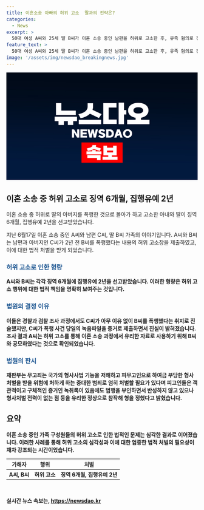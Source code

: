 ```yaml
---
title: 이혼소송 아빠의 허위 고소  딸과의 전략은?
categories:
  - News
excerpt: >
  50대 여성 A씨와 25세 딸 B씨가 이혼 소송 중인 남편을 허위로 고소한 후, 유족 혐의로 징역 6개월에 집행유예 2년을 선고받았다. 이들은 폭행 사건을 왜곡하고, 이를 이용해 이혼 소송에서 이득을 취하려 한 것으로 밝혀졌다. 재판부는 녹음파일 증거와 함께 이들의 범행을 엄격하게 처벌할 필요가 있다며, 피고인들의 반성이 부족하다고 판시했다.
feature_text: >
  50대 여성 A씨와 25세 딸 B씨가 이혼 소송 중인 남편을 허위로 고소한 후, 유족 혐의로 징역 6개월에 집행유예 2년을 선고받았다. 이들은 폭행 사건을 왜곡하고, 이를 이용해 이혼 소송에서 이득을 취하려 한 것으로 밝혀졌다. 재판부는 녹음파일 증거와 함께 이들의 범행을 엄격하게 처벌할 필요가 있다며, 피고인들의 반성이 부족하다고 판시했다.
image: '/assets/img/newsdao_breakingnews.jpg'
---
```


<p><img src="/assets/img/newsdao_breakingnews.jpg" alt="pcversion 속보" /></p>

<h2 data-ke-size="size26">이혼 소송 중 허위 고소로 징역 6개월, 집행유예 2년</h2>

<p>이혼 소송 중 허위로 딸의 아버지를 폭행한 것으로 몰아가 하고 고소한 아내와 딸이 징역 6개월, 집행유예 2년을 선고받았습니다.</p>

<p data-ke-size="size16">지난 6월17일 이혼 소송 중인 A씨와 남편 C씨, 딸 B씨 가족의 이야기입니다. A씨와 B씨는 남편과 아버지인 C씨가 2년 전 B씨를 폭행했다는 내용의 허위 고소장을 제출하였고, 이에 대한 법적 처벌을 받게 되었습니다.</p>

<h3><b><span style="color: #1a5490;">허위 고소로 인한 형량</span><b></h3>

<p data-ke-size="size16">A씨와 B씨는 각각 징역 6개월에 집행유예 2년을 선고받았습니다. 이러한 형량은 허위 고소 행위에 대한 법적 책임을 명확히 보여주는 것입니다.</p>

<h3><b><span style="color: #1a5490;">법원의 결정 이유</span><b></h3>

<p data-ke-size="size16">이들은 경찰과 검찰 조사 과정에서도 C씨가 아무 이유 없이 B씨를 폭행했다는 취지로 진술했지만, C씨가 폭행 사건 당일의 녹음파일을 증거로 제출하면서 진실이 밝혀졌습니다. 조사 결과 A씨는 허위 고소를 통해 이혼 소송 과정에서 유리한 자료로 사용하기 위해 B씨와 공모하였다는 것으로 확인되었습니다.</p>

<h3><b><span style="color: #1a5490;">법원의 판시</span><b></h3>

<p data-ke-size="size16">재판부는 무고죄는 국가의 형사사법 기능을 저해하고 피무고인으로 하여금 부당한 형사처벌을 받을 위험에 처하게 하는 중대한 범죄로 엄히 처벌할 필요가 있다며 피고인들은 객관적이고 구체적인 증거인 녹취록이 있음에도 범행을 부인하면서 반성하지 않고 있으나 형사처벌 전력이 없는 점 등을 유리한 정상으로 참작해 형을 정했다고 밝혔습니다.</p>

<h2 data-ke-size="size26">요약</h2>

<p data-ke-size="size16">이혼 소송 중인 가족 구성원들의 허위 고소로 인한 법적인 문제는 심각한 결과로 이어졌습니다. 이러한 사례를 통해 허위 고소의 심각성과 이에 대한 엄중한 법적 처벌의 필요성이 재차 강조되는 시간이었습니다.</p>

<table>
    <thead>
        <tr>
            <th style="text-align: center;">가해자</th>
            <th style="text-align: center;">행위</th>
            <th style="text-align: center;">처벌</th>
        </tr>
    </thead>
    <tbody>
        <tr>
            <td style="text-align: center;">A씨, B씨</td>
            <td style="text-align: center;">허위 고소</td>
            <td style="text-align: center;">징역 6개월, 집행유예 2년</td>
        </tr>
    </tbody>
</table>

<p data-ke-size="size16">&nbsp;</p>
실시간 뉴스 속보는, <a href="https://newsdao.kr" rel="dofollow">https://newsdao.kr</a>


